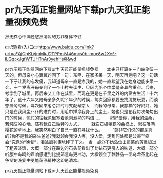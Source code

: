 # pr九天狐正能量网站下载pr九天狐正能量视频免费
然无存心中满是悠然清淡的芳菲身体不往

👉/观/看/入/口👉http://www.baidu.com/link?url=aFQjCpKLyjmMkJDTPPmIM46mcs0b-moe8w2Xe6-iLGqpxJgfWTUHTnAr0yehHs6i&wd

pr九天狐正能量网站下载pr九天狐正能量视频免费　　本来只打算在三门峡停留一天的，但母亲小心翼翼的问了一句：东啊，在家多呆一天，明天再走吧？这一句话一下子让我的心发痛，我知道母亲一直是疼我的，她一直希望我在她身边能多呆一会。十二岁离开母亲到了一个山村去读书，只因为那个中学是全县的重点。后来，考学到了城里，再后来又工作在城里，而现在更是在千里之外的内蒙古生活！十六年了，这十六年又陪母亲多久呢？年少的时候，每次回家都要去找朋友玩耍，而谈恋爱的时候，每次回来也总把时间支配给恋人．而我的母亲，我慈祥的好妈妈，她只是在我风尘仆仆的进门时，用毛巾掸净我身上的尘土，她也只是在我每次匆匆出门的时候，慌忙的往我包里塞着她刚煮熟的鸡蛋.....
　　好好爱你，用我的温柔，我纯洁的心地，还有我自己独特的方式。
　　就在石板镶嵌的曲径上，就在落满樱花的草地上，我突然明白了自己一直在寻找什么。
　　“莫非它们说的都是真的?你不是我的亲生爸爸?我就领会我没人疼，没人爱，走到何处都是公害”“领会”究竟的“晚餐”，泪液很利索地掉了下来。
当一部分不妨品位出野菜的芳香超过了粗茶淡饭，大概一部分在路边的石头前看出了比钻石更引人的味道，大概一部分听腹中鸟鸣的声响感遭到比提笼遛鸟更冲动，大概领会了静静品一壶乌龙茶比起在争辩的晚宴中更能荡涤精神这即是清欢。

pr九天狐正能量网站下载pr九天狐正能量视频免费
